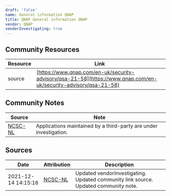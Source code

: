 ```yaml
---
draft: 'false'
name: General information QNAP
title: QNAP General information QNAP
vendor: QNAP
vendorInvestigating: true
---
```



## Community Resources
| Resource | Link |
| --- | --- |
| source | [https://www.qnap.com/en-uk/security-advisory/qsa-21-58](https://www.qnap.com/en-uk/security-advisory/qsa-21-58) |

## Community Notes
| Source | Note |
| --- | --- |
| [NCSC-NL](https://github.com/NCSC-NL/log4shell/blob/main/software/README.md) | Applications maintained by a third-party are under investigation. |

## Sources
| Date | Attribution | Description |
| --- | --- | --- |
| 2021-12-14 14:15:16 | [NCSC-NL](https://github.com/NCSC-NL/log4shell/blob/main/software/README.md) | Updated vendorInvestigating. Updated community link source. Updated community note.  |
